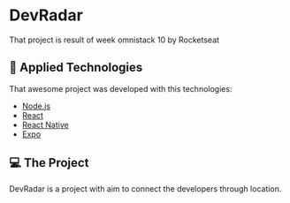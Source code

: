 # DevRadar
That project is result of  week omnistack 10 by Rocketseat

## :rocket: Applied Technologies
That awesome project was developed with this technologies:
- [Node.js](https://nodejs.org/en/)
- [React](https://reactjs.org)
- [React Native](https://facebook.github.io/react-native/)
- [Expo](https://expo.io/)

## :computer: The Project

DevRadar is a project with aim to connect the developers through location.
